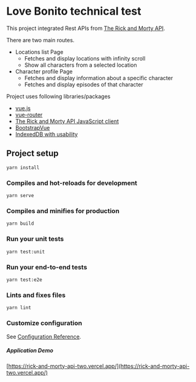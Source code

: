 # Love Bonito technical test

This project integrated Rest APIs from [The Rick and Morty API](https://rickandmortyapi.com).

There are two main routes.

- Locations list Page
  - Fetches and display locations with infinity scroll
  - Show all characters from a selected location
- Character profile Page
  - Fetches and display information about a specific character
  - Fetches and display episodes of that character

Project uses following libraries/packages

- [vue.js](https://vuejs.org)
- [vue-router](https://router.vuejs.org)
- [The Rick and Morty API JavaScript client](https://github.com/afuh/rick-and-morty-api-node)
- [BootstrapVue](https://bootstrap-vue.org/)
- [IndexedDB with usability](https://github.com/jakearchibald/idb)

## Project setup

```
yarn install
```

### Compiles and hot-reloads for development

```
yarn serve
```

### Compiles and minifies for production

```
yarn build
```

### Run your unit tests

```
yarn test:unit
```

### Run your end-to-end tests

```
yarn test:e2e
```

### Lints and fixes files

```
yarn lint
```

### Customize configuration

See [Configuration Reference](https://cli.vuejs.org/config/).

##### Application Demo

[https://rick-and-morty-api-two.vercel.app/](https://rick-and-morty-api-two.vercel.app/)
